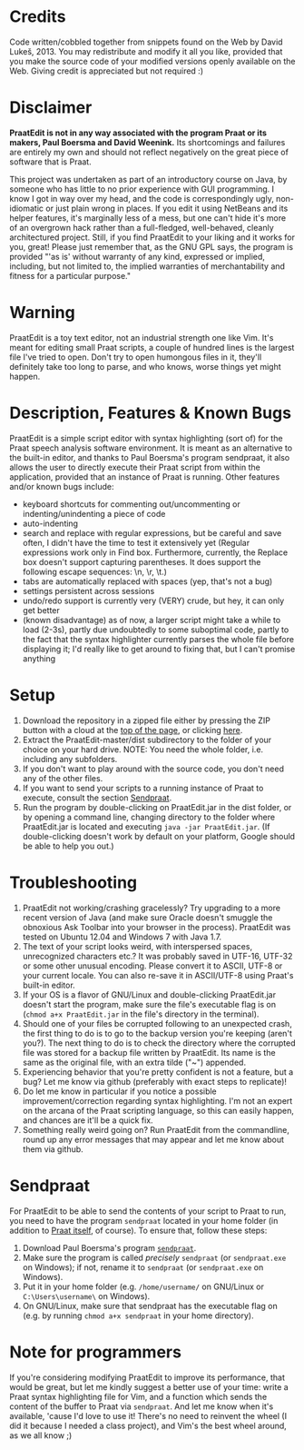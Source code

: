 Credits
=======

Code written/cobbled together from snippets found on the Web by David Lukeš,
2013\. You may redistribute and modify it all you like, provided that you make
the source code of your modified versions openly available on the Web. Giving
credit is appreciated but not required :)

Disclaimer
==========

**PraatEdit is not in any way associated with the program Praat or its makers,
Paul Boersma and David Weenink.** Its shortcomings and failures are entirely my
own and should not reflect negatively on the great piece of software that is
Praat.

This project was undertaken as part of an introductory course on Java, by
someone who has little to no prior experience with GUI programming. I know I got
in way over my head, and the code is correspondingly ugly, non-idiomatic or just
plain wrong in places. If you edit it using NetBeans and its helper features,
it's marginally less of a mess, but one can't hide it's more of an overgrown
hack rather than a full-fledged, well-behaved, cleanly architectured project.
Still, if you find PraatEdit to your liking and it works for you, great! Please
just remember that, as the GNU GPL says, the program is provided  "'as is'
without warranty of any kind, expressed or implied, including, but not limited
to, the implied warranties of merchantability and fitness for a particular
purpose."

Warning
=======

PraatEdit is a toy text editor, not an industrial strength one like Vim. It's
meant for editing small Praat scripts, a couple of hundred lines is the largest
file I've tried to open. Don't try to open humongous files in it, they'll
definitely take too long to parse, and who knows, worse things yet might happen.

Description, Features & Known Bugs
==================================

PraatEdit is a simple script editor with syntax highlighting (sort of) for the
Praat speech analysis software environment. It is meant as an alternative to the
built-in editor, and thanks to Paul Boersma's program sendpraat, it also allows
the user to directly execute their Praat script from within the application,
provided that an instance of Praat is running. Other features and/or known bugs
include:

* keyboard shortcuts for commenting out/uncommenting or indenting/unindenting a
  piece of code
* auto-indenting
* search and replace with regular expressions, but be careful and save often, I
  didn't have the time to test it extensively yet (Regular expressions work only
  in Find box. Furthermore, currently, the Replace box doesn't support capturing
  parentheses. It does support the following escape sequences: \n, \r, \t.)
* tabs are automatically replaced with spaces (yep, that's not a bug)
* settings persistent across sessions
* undo/redo support is currently very (VERY) crude, but hey, it can only get
  better
* (known disadvantage) as of now, a larger script might take a while to load
  (2-3s), partly due undoubtedly to some suboptimal code, partly to the fact
  that the syntax highlighter currently parses the whole file before displaying
  it; I'd really like to get around to fixing that, but I can't promise anything

Setup
=====

1. Download the repository in a zipped file either by pressing the ZIP button
   with a cloud at the [top of the page](#), or clicking
   [here](https://github.com/dafydd-lukes/PraatEdit/archive/master.zip).
2. Extract the PraatEdit-master/dist subdirectory to the folder of your choice
   on your hard drive. NOTE: You need the whole folder, i.e. including any
   subfolders.
3. If you don't want to play around with the source code, you don't need any of
   the other files.
4. If you want to send your scripts to a running instance of Praat to execute,
   consult the section [Sendpraat](#sendpraat).
5. Run the program by double-clicking on PraatEdit.jar in the dist folder, or by
   opening a command line, changing directory to the folder where PraatEdit.jar
   is located and executing `java -jar PraatEdit.jar`. (If double-clicking
   doesn't work by default on your platform, Google should be able to help you
   out.)

Troubleshooting
===============

1. PraatEdit not working/crashing gracelessly? Try upgrading to a more recent
   version of Java (and make sure Oracle doesn't smuggle the obnoxious Ask
   Toolbar into your browser in the process). PraatEdit was tested on Ubuntu
   12\.04 and Windows 7 with Java 1.7.
2. The text of your script looks weird, with interspersed spaces, unrecognized
   characters etc.? It was probably saved in UTF-16, UTF-32 or some other
   unusual encoding. Please convert it to ASCII, UTF-8 or your current locale.
   You can also re-save it in ASCII/UTF-8 using Praat's built-in editor.
3. If your OS is a flavor of GNU/Linux and double-clicking PraatEdit.jar doesn't
   start the program, make sure the file's executable flag is on (`chmod a+x
   PraatEdit.jar` in the file's directory in the terminal).
4. Should one of your files be corrupted following to an unexpected crash, the
   first thing to do is to go to the backup version you're keeping (aren't
   you?). The next thing to do is to check the directory where the corrupted
   file was stored for a backup file written by PraatEdit. Its name is the same
   as the original file, with an extra tilde ("~") appended.
5. Experiencing behavior that you're pretty confident is not a feature, but a
   bug? Let me know via github (preferably with exact steps to replicate)!
6. Do let me know in particular if you notice a possible improvement/correction
   regarding syntax highlighting. I'm not an expert on the arcana of the Praat
   scripting language, so this can easily happen, and chances are it'll be a
   quick fix.
7. Something really weird going on? Run PraatEdit from the commandline, round up
   any error messages that may appear and let me know about them via github.

<a id="sendpraat"></a>Sendpraat
===============================

For PraatEdit to be able to send the contents of your script to Praat to run,
you need to have the program `sendpraat` located in your home folder (in
addition to [Praat itself](http://www.fon.hum.uva.nl/praat/), of course). To
ensure that, follow these steps:

1. Download Paul Boersma's program
   [`sendpraat`](http://www.fon.hum.uva.nl/praat/sendpraat.html).
2. Make sure the program is called *precisely* `sendpraat` (or `sendpraat.exe` on
   Windows); if not, rename it to `sendpraat` (or `sendpraat.exe` on Windows).
3. Put it in your home folder (e.g. `/home/username/` on GNU/Linux or
   `C:\Users\username\` on Windows).
4. On GNU/Linux, make sure that sendpraat has the executable flag on (e.g. by
   running `chmod a+x sendpraat` in your home directory).

Note for programmers
====================

If you're considering modifying PraatEdit to improve its performance, that would
be great, but let me kindly suggest a better use of your time: write a Praat
syntax highlighting file for Vim, and a function which sends the content of the
buffer to Praat via `sendpraat`. And let me know when it's available, 'cause I'd
love to use it!  There's no need to reinvent the wheel (I did it because I
needed a class project), and Vim's the best wheel around, as we all know ;)
